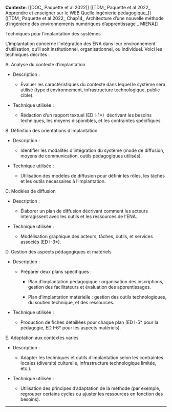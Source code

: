 
**Contexte:**
[[DOC_ Paquette et al 2022]]
[[TDM_ Paquette et al 2022_ Apprendre et enseigner sur le WEB Quelle ingénierie pédagogique_]]
[[TDM_ Paquette et al 2022_ Chap14_ Architecture d’une nouvelle méthode d’ingénierie des environnements numériques d’apprentissage _ MIENA]]

Techniques pour l’implantation des systèmes

L’implantation concerne l’intégration des ENA dans leur environnement d’utilisation, qu’il soit institutionnel, organisationnel, ou individuel. Voici les techniques décrites :

A. Analyse du contexte d’implantation

- Description :
    
    - Évaluer les caractéristiques du contexte dans lequel le système sera utilisé (type d’environnement, infrastructure technologique, public cible).
        
- Technique utilisée :
    
    - Rédaction d’un rapport textuel (ED I-1*)  décrivant les besoins techniques, les moyens disponibles, et les contraintes spécifiques.
        

B. Définition des orientations d’implantation

- Description :
    
    - Identifier les modalités d’intégration du système (mode de diffusion, moyens de communication, outils pédagogiques utilisés).
        
- Technique utilisée :
    
    - Utilisation des modèles de diffusion pour définir les rôles, les tâches et les outils nécessaires à l’implantation.
        

C. Modèles de diffusion

- Description :
    
    - Élaborer un plan de diffusion décrivant comment les acteurs interagissent avec les outils et les ressources de l’ENA.
        
- Technique utilisée :
    
    - Modélisation graphique des acteurs, tâches, outils, et services associés (ED I-3*).
        

D. Gestion des aspects pédagogiques et matériels

- Description :
    
    - Préparer deux plans spécifiques :
        
        - Plan d’implantation pédagogique : organisation des inscriptions, gestion des facilitateurs et évaluation des apprentissages.
            
        - Plan d’implantation matérielle : gestion des outils technologiques, du soutien technique, et des ressources.
            
- Technique utilisée :
    
    - Production de fiches détaillées pour chaque plan (ED I-5* pour la pédagogie, ED I-6* pour les aspects matériels).
        

E. Adaptation aux contextes variés

- Description :
    
    - Adapter les techniques et outils d’implantation selon les contraintes locales (diversité culturelle, infrastructure technologique limitée, etc.).
        
- Technique utilisée :
    
    - Utilisation des principes d’adaptation de la méthode (par exemple, regrouper certains cycles ou ajuster les ressources en fonction des besoins).
        

---